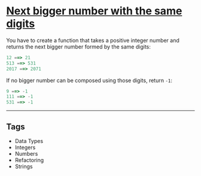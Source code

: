# [Next bigger number with the same digits](https://www.codewars.com/kata/55983863da40caa2c900004e)

You have to create a function that takes a positive integer number and returns the next bigger number formed by the same digits:

```js
12 ==> 21
513 ==> 531
2017 ==> 2071
```

If no bigger number can be composed using those digits, return `-1`:

```js
9 ==> -1
111 ==> -1
531 ==> -1
```

---

## Tags

- Data Types
- Integers
- Numbers
- Refactoring
- Strings
